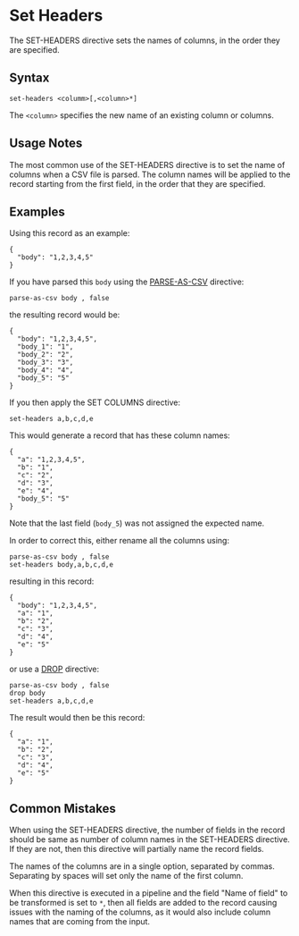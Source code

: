 # Set Headers

The SET-HEADERS directive sets the names of columns, in the order they are specified.


## Syntax
```
set-headers <columm>[,<column>*]
```

The `<column>` specifies the new name of an existing column or columns.


## Usage Notes

The most common use of the SET-HEADERS directive is to set the name of columns when a
CSV file is parsed. The column names will be applied to the record starting from the first
field, in the order that they are specified.


## Examples

Using this record as an example:
```
{
  "body": "1,2,3,4,5"
}
```

If you have parsed this `body` using the [PARSE-AS-CSV](parse-as-csv.md)
directive:
```
parse-as-csv body , false
```

the resulting record would be:
```
{
  "body": "1,2,3,4,5",
  "body_1": "1",
  "body_2": "2",
  "body_3": "3",
  "body_4": "4",
  "body_5": "5"
}
```

If you then apply the SET COLUMNS directive:
```
set-headers a,b,c,d,e
```

This would generate a record that has these column names:
```
{
  "a": "1,2,3,4,5",
  "b": "1",
  "c": "2",
  "d": "3",
  "e": "4",
  "body_5": "5"
}
```

Note that the last field (`body_5`) was not assigned the expected name.

In order to correct this, either rename all the columns using:
```
parse-as-csv body , false
set-headers body,a,b,c,d,e
```
resulting in this record:
```
{
  "body": "1,2,3,4,5",
  "a": "1",
  "b": "2",
  "c": "3",
  "d": "4",
  "e": "5"
}
```

or use a [DROP](drop.md) directive:
```
parse-as-csv body , false
drop body
set-headers a,b,c,d,e
```

The result would then be this record:
```
{
  "a": "1",
  "b": "2",
  "c": "3",
  "d": "4",
  "e": "5"
}
```


## Common Mistakes

When using the SET-HEADERS directive, the number of fields in the record should be same as
number of column names in the SET-HEADERS directive. If they are not, then this directive
will partially name the record fields.

The names of the columns are in a single option, separated by commas. Separating by spaces
will set only the name of the first column.

When this directive is executed in a pipeline and the field "Name of field" to be
transformed is set to `*`, then all fields are added to the record causing issues with the
naming of the columns, as it would also include column names that are coming from the
input.
